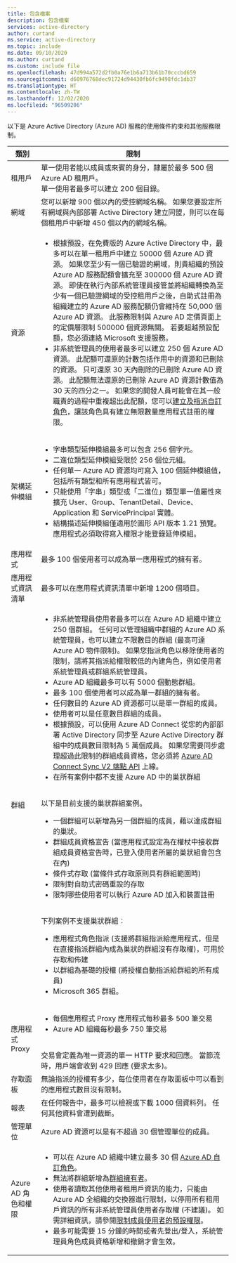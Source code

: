 ```yaml
---
title: 包含檔案
description: 包含檔案
services: active-directory
author: curtand
ms.service: active-directory
ms.topic: include
ms.date: 09/10/2020
ms.author: curtand
ms.custom: include file
ms.openlocfilehash: 47d994a572d2fb0a76e1b6a713b61b70cccbd659
ms.sourcegitcommit: d60976768dec91724d94430fb6fc9498fdc1db37
ms.translationtype: HT
ms.contentlocale: zh-TW
ms.lasthandoff: 12/02/2020
ms.locfileid: "96509206"
---
```

以下是 Azure Active Directory (Azure AD) 服務的使用條件約束和其他服務限制。

| 類別 | 限制 |
| --- | --- |
| 租用戶 | 單一使用者能以成員或來賓的身分，隸屬於最多 500 個 Azure AD 租用戶。<br/>單一使用者最多可以建立 200 個目錄。 |
| 網域 | 您可以新增 900 個以內的受控網域名稱。 如果您要設定所有網域與內部部署 Active Directory 建立同盟，則可以在每個租用戶中新增 450 個以內的網域名稱。 |
|資源 |<ul><li>根據預設，在免費版的 Azure Active Directory 中，最多可以在單一租用戶中建立 50000 個 Azure AD 資源。 如果您至少有一個已驗證的網域，則貴組織的預設 Azure AD 服務配額會擴充至 300000 個 Azure AD 資源。 即使在執行內部系統管理員接管並將組織轉換為至少有一個已驗證網域的受控租用戶之後，自助式註冊為組織建立的 Azure AD 服務配額仍會維持在 50,000 個 Azure AD 資源。 此服務限制與 Azure AD 定價頁面上的定價層限制 500000 個資源無關。 若要超越預設配額，您必須連絡 Microsoft 支援服務。</li><li>非系統管理員的使用者最多可以建立 250 個 Azure AD 資源。 此配額可還原的計數包括作用中的資源和已刪除的資源。 只可還原 30 天內刪除的已刪除 Azure AD 資源。 此配額無法還原的已刪除 Azure AD 資源計數值為 30 天的四分之一。 如果您的開發人員可能會在其一般職責的過程中重複超出此配額，您可以[建立及指派自訂角色](../articles/active-directory/roles/quickstart-app-registration-limits.md)，讓該角色具有建立無限數量應用程式註冊的權限。</li></ul> |
| 架構延伸模組 |<ul><li>字串類型延伸模組最多可以包含 256 個字元。 </li><li>二進位類型延伸模組受限於 256 個位元組。</li><li>任何單一 Azure AD 資源均可寫入 100 個延伸模組值，包括所有類型和所有應用程式皆可。</li><li>只能使用「字串」類型或「二進位」類型單一值屬性來擴充 User、Group、TenantDetail、Device、Application 和 ServicePrincipal 實體。</li><li>結構描述延伸模組僅適用於圖形 API 版本 1.21 預覽。 應用程式必須取得寫入權限才能登錄延伸模組。</li></ul> |
| 應用程式 |最多 100 個使用者可以成為單一應用程式的擁有者。 |
|應用程式資訊清單 |最多可以在應用程式資訊清單中新增 1200 個項目。 |
| 群組 |<ul><li>非系統管理員使用者最多可以在 Azure AD 組織中建立 250 個群組。 任何可以管理組織中群組的 Azure AD 系統管理員，也可以建立不限數目的群組 (最高可達 Azure AD 物件限制)。 如果您指派角色以移除使用者的限制，請將其指派給權限較低的內建角色，例如使用者系統管理員或群組系統管理員。</li><li>Azure AD 組織最多可以有 5000 個動態群組。<li>最多 100 個使用者可以成為單一群組的擁有者。</li><li>任何數目的 Azure AD 資源都可以是單一群組的成員。</li><li>使用者可以是任意數目群組的成員。</li><li>根據預設，可以使用 Azure AD Connect 從您的內部部署 Active Directory 同步至 Azure Active Directory 群組中的成員數目限制為 5 萬個成員。 如果您需要同步處理超過此限制的群組成員資格，您必須將 [Azure AD Connect Sync V2 端點 API](../articles/active-directory/hybrid/how-to-connect-sync-endpoint-api-v2.md) 上線。</li><li>在所有案例中都不支援 Azure AD 中的巢狀群組</li></ul><br/> 以下是目前支援的巢狀群組案例。<ul><li> 一個群組可以新增為另一個群組的成員，藉以達成群組的巢狀。</li><li> 群組成員資格宣告 (當應用程式設定為在權杖中接收群組成員資格宣告時，已登入使用者所屬的巢狀組會包含在內)</li><li>條件式存取 (當條件式存取原則具有群組範圍時)</li><li>限制對自助式密碼重設的存取</li><li>限制哪些使用者可以執行 Azure AD 加入和裝置註冊</li></ul><br/>下列案例不支援巢狀群組︰<ul><li> 應用程式角色指派 (支援將群組指派給應用程式，但是在直接指派群組內成為巢狀的群組沒有存取權)，可用於存取和佈建</li><li>以群組為基礎的授權 (將授權自動指派給群組的所有成員)</li><li>Microsoft 365 群組。</li></ul> |
| 應用程式 Proxy | <ul><li>每個應用程式 Proxy 應用程式每秒最多 500 筆交易</li><li>Azure AD 組織每秒最多 750 筆交易</li></ul><br/>交易會定義為唯一資源的單一 HTTP 要求和回應。 當節流時，用戶端會收到 429 回應 (要求太多)。 |
| 存取面板 |無論指派的授權有多少，每位使用者在存取面板中可以看到的應用程式數目沒有限制。  |
| 報表 | 在任何報告中，最多可以檢視或下載 1000 個資料列。 任何其他資料會遭到截斷。 |
| 管理單位 | Azure AD 資源可以是有不超過 30 個管理單位的成員。 |
| Azure AD 角色和權限 | <ul><li>可以在 Azure AD 組織中建立最多 30 個 [Azure AD 自訂角色](/azure/active-directory//users-groups-roles/roles-custom-overview?context=azure%2factive-directory%2fusers-groups-roles%2fcontext%2fugr-context)。</li><li>無法將群組新增為[群組擁有者](../articles/active-directory/fundamentals/users-default-permissions.md?context=azure%2factive-directory%2fusers-groups-roles%2fcontext%2fugr-context#object-ownership)。</li><li>使用者讀取其他使用者租用戶資訊的能力，只能由 Azure AD 全組織的交換器進行限制，以停用所有租用戶資訊的所有非系統管理員使用者存取權 (不建議)。 如需詳細資訊，請參閱[限制成員使用者的預設權限](../articles/active-directory/fundamentals/users-default-permissions.md?context=azure%2factive-directory%2fusers-groups-roles%2fcontext%2fugr-context#restrict-member-users-default-permissions)。</li><li>最多可能需要 15 分鐘的時間或者先登出/登入，系統管理員角色成員資格新增和撤銷才會生效。</li></ul> |
